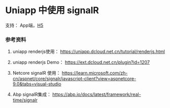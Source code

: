 # Uniapp 中使用 signalR



支持： App端，[H5]()





### 参考资料

1. uniapp renderjs使用： https://uniapp.dcloud.net.cn/tutorial/renderjs.html
2. uniapp renderjs Demo： https://ext.dcloud.net.cn/plugin?id=1207

2. Netcore signalR 使用： https://learn.microsoft.com/zh-cn/aspnet/core/signalr/javascript-client?view=aspnetcore-9.0&tabs=visual-studio

3. Abp signalR集成： https://abp.io/docs/latest/framework/real-time/signalr